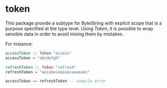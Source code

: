 # token

This package provide a subtype for ByteString with explicit scope that is a
purpose specified at the type level. Using *Token*, it is possible to wrap
sensible data in order to avoid mixing them by mistakes.

For instance:

```haskell
accessToken :: Token "access"
accessToken = "abcdefgh"

refreshToken :: Token "refresh"
refreshToken = "aeiabeieaieaiueaeaei"

accessToken == refreshToken -- compile error
```
